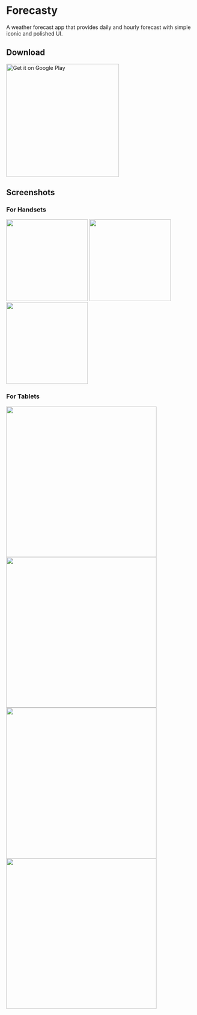 # Forecasty
A weather forecast app that provides daily and hourly forecast with simple iconic and polished UI. 

## Download

<a href='https://play.google.com/store/apps/details?id=com.narify.v2forecasty'><img alt='Get it on Google Play' src='https://play.google.com/intl/en_us/badges/static/images/badges/en_badge_web_generic.png' width=300/></a>

## Screenshots

### For Handsets

<img src="screenshots/1S.png" width=217> <img src="screenshots/2S.png" width=217> <img src="screenshots/3S.png" width=217>

### For Tablets

<img src="screenshots/1L.png" width=400>
<img src="screenshots/2L.png" width=400>
<img src="screenshots/3L.png" width=400>
<img src="screenshots/2Ltablet.png" width=400>

